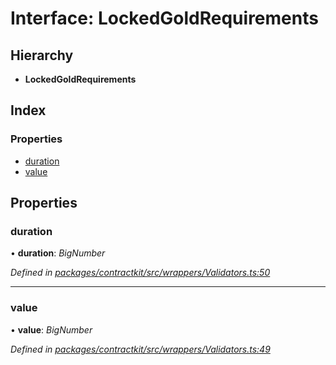 # Interface: LockedGoldRequirements

## Hierarchy

* **LockedGoldRequirements**

## Index

### Properties

* [duration](_wrappers_validators_.lockedgoldrequirements.md#duration)
* [value](_wrappers_validators_.lockedgoldrequirements.md#value)

## Properties

###  duration

• **duration**: *BigNumber*

*Defined in [packages/contractkit/src/wrappers/Validators.ts:50](https://github.com/celo-org/celo-monorepo/blob/6049da1fa/packages/contractkit/src/wrappers/Validators.ts#L50)*

___

###  value

• **value**: *BigNumber*

*Defined in [packages/contractkit/src/wrappers/Validators.ts:49](https://github.com/celo-org/celo-monorepo/blob/6049da1fa/packages/contractkit/src/wrappers/Validators.ts#L49)*
